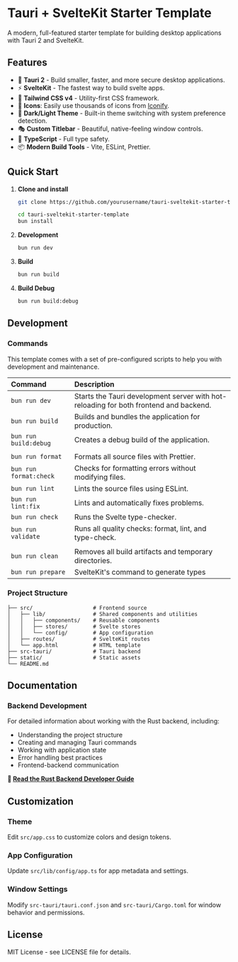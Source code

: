 # Tauri + SvelteKit Starter Template

A modern, full-featured starter template for building desktop applications with Tauri 2 and SvelteKit.

## Features

- 🚀 **Tauri 2** - Build smaller, faster, and more secure desktop applications.
- ⚡ **SvelteKit** - The fastest way to build svelte apps.
- 🎨 **Tailwind CSS v4** - Utility-first CSS framework.
- 🌟 **Icons**: Easily use thousands of icons from [Iconify](https://iconify.design/).
- 🌙 **Dark/Light Theme** - Built-in theme switching with system preference detection.
- 🎭 **Custom Titlebar** - Beautiful, native-feeling window controls.
- 🔧 **TypeScript** - Full type safety.
- 📦 **Modern Build Tools** - Vite, ESLint, Prettier.

## Quick Start

1. **Clone and install**
   ```bash
   git clone https://github.com/yourusername/tauri-sveltekit-starter-template.git
   ```
   ```bash
   cd tauri-sveltekit-starter-template
   bun install
   ```

2. **Development**
   ```bash
   bun run dev
   ```

3. **Build**
   ```bash
   bun run build
   ```

4. **Build Debug**
   ```bash
   bun run build:debug
   ```
## Development

### Commands

This template comes with a set of pre-configured scripts to help you with development and maintenance.

| Command                | Description                                                                           |
| :--------------------- | :------------------------------------------------------------------------------------ |
| `bun run dev`          | Starts the Tauri development server with hot-reloading for both frontend and backend. |
| `bun run build`        | Builds and bundles the application for production.                                    |
| `bun run build:debug`  | Creates a debug build of the application.                                             |
|                        |                                                                                       |
| `bun run format`       | Formats all source files with Prettier.                                               |
| `bun run format:check` | Checks for formatting errors without modifying files.                                 |
| `bun run lint`         | Lints the source files using ESLint.                                                  |
| `bun run lint:fix`     | Lints and automatically fixes problems.                                               |
| `bun run check`        | Runs the Svelte type-checker.                                                         |
| `bun run validate`     | Runs all quality checks: format, lint, and type-check.                                |
|                        |                                                                                       |
| `bun run clean`        | Removes all build artifacts and temporary directories.                                |
| `bun run prepare`      | SvelteKit's command to generate types                                                 |

### Project Structure
```
├── src/                   # Frontend source
│   ├── lib/               # Shared components and utilities
│   │   ├── components/    # Reusable components
│   │   ├── stores/        # Svelte stores
│   │   └── config/        # App configuration
│   ├── routes/            # SvelteKit routes
│   └── app.html           # HTML template
├── src-tauri/             # Tauri backend
├── static/                # Static assets
└── README.md
```

## Documentation

### Backend Development
For detailed information about working with the Rust backend, including:
- Understanding the project structure
- Creating and managing Tauri commands
- Working with application state
- Error handling best practices
- Frontend-backend communication

**📖 [Read the Rust Backend Developer Guide](./RUST_BACKEND_GUIDE.md)**

## Customization

### Theme
Edit `src/app.css` to customize colors and design tokens.

### App Configuration
Update `src/lib/config/app.ts` for app metadata and settings.

### Window Settings
Modify `src-tauri/tauri.conf.json` and `src-tauri/Cargo.toml` for window behavior and permissions.

## License

MIT License - see LICENSE file for details.